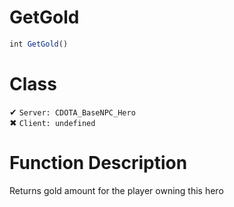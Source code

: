 # GetGold
```js	
int GetGold()
```
# Class
✔ `Server: CDOTA_BaseNPC_Hero`  
✖ `Client: undefined`  

# Function Description
Returns gold amount for the player owning this hero
